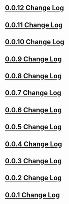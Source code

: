 ## [0.0.12 Change Log](https://github.com/domain-centric/documentation_builder/issues?q=is%3Aissue+is%3Aclosed+milestone%3A0.0.12)

## [0.0.11 Change Log](https://github.com/domain-centric/documentation_builder/issues?q=is%3Aissue+is%3Aclosed+milestone%3A0.0.11)

## [0.0.10 Change Log](https://github.com/domain-centric/documentation_builder/issues?q=is%3Aissue+is%3Aclosed+milestone%3A0.0.10)

## [0.0.9 Change Log](https://github.com/domain-centric/documentation_builder/issues?q=is%3Aissue+is%3Aclosed+milestone%3A0.0.9)

## [0.0.8 Change Log](https://github.com/domain-centric/documentation_builder/issues?q=is%3Aissue+is%3Aclosed+milestone%3A0.0.8)

## [0.0.7 Change Log](https://github.com/domain-centric/documentation_builder/issues?q=is%3Aissue+is%3Aclosed+milestone%3A0.0.7)

## [0.0.6 Change Log](https://github.com/domain-centric/documentation_builder/issues?q=is%3Aissue+is%3Aclosed+milestone%3A0.0.6)

## [0.0.5 Change Log](https://github.com/domain-centric/documentation_builder/issues?q=is%3Aissue+is%3Aclosed+milestone%3A0.0.5)

## [0.0.4 Change Log](https://github.com/domain-centric/documentation_builder/issues?q=is%3Aissue+is%3Aclosed+milestone%3A0.0.4)

## [0.0.3 Change Log](https://github.com/domain-centric/documentation_builder/issues?q=is%3Aissue+is%3Aclosed+milestone%3A0.0.3)

## [0.0.2 Change Log](https://github.com/domain-centric/documentation_builder/issues?q=is%3Aissue+is%3Aclosed+milestone%3A0.0.2)

## [0.0.1 Change Log](https://github.com/domain-centric/documentation_builder/issues?q=is%3Aissue+is%3Aclosed+milestone%3A0.0.1)
